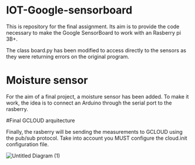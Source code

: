 
# IOT-Google-sensorboard
This is repository for the final assignment. Its aim is to provide the code necessary to make the Google SensorBoard to work with an Rasberry pi 3B+.

The class board.py has been modified to access directly to the sensors as they were returning errors on the original program.


# Moisture sensor

For the aim of a final project, a moisture sensor has been added. To make it work, the idea is to connect an Arduino through the serial port to the rasberry.


#Final GCLOUD arquitecture


Finally, the rasberry will be sending the measurements to GCLOUD using the pub/sub protocol.
Take into account you MUST configure the cloud.init configuration file.


![Untitled Diagram (1)](https://user-images.githubusercontent.com/43785734/116818486-e3679980-ab6b-11eb-892a-22e0238bc7b8.png)
